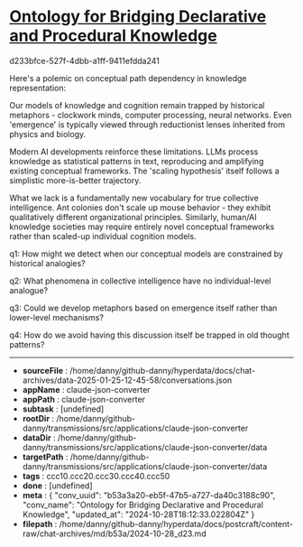 # [Ontology for Bridging Declarative and Procedural Knowledge](https://claude.ai/chat/b53a3a20-eb5f-47b5-a727-da40c3188c90)

d233bfce-527f-4dbb-a1ff-9411efdda241

 Here's a polemic on conceptual path dependency in knowledge representation:

Our models of knowledge and cognition remain trapped by historical metaphors - clockwork minds, computer processing, neural networks. Even 'emergence' is typically viewed through reductionist lenses inherited from physics and biology.

Modern AI developments reinforce these limitations. LLMs process knowledge as statistical patterns in text, reproducing and amplifying existing conceptual frameworks. The 'scaling hypothesis' itself follows a simplistic more-is-better trajectory.

What we lack is a fundamentally new vocabulary for true collective intelligence. Ant colonies don't scale up mouse behavior - they exhibit qualitatively different organizational principles. Similarly, human/AI knowledge societies may require entirely novel conceptual frameworks rather than scaled-up individual cognition models.

q1: How might we detect when our conceptual models are constrained by historical analogies?

q2: What phenomena in collective intelligence have no individual-level analogue?

q3: Could we develop metaphors based on emergence itself rather than lower-level mechanisms?

q4: How do we avoid having this discussion itself be trapped in old thought patterns?

---

* **sourceFile** : /home/danny/github-danny/hyperdata/docs/chat-archives/data-2025-01-25-12-45-58/conversations.json
* **appName** : claude-json-converter
* **appPath** : claude-json-converter
* **subtask** : [undefined]
* **rootDir** : /home/danny/github-danny/transmissions/src/applications/claude-json-converter
* **dataDir** : /home/danny/github-danny/transmissions/src/applications/claude-json-converter/data
* **targetPath** : /home/danny/github-danny/transmissions/src/applications/claude-json-converter/data
* **tags** : ccc10.ccc20.ccc30.ccc40.ccc50
* **done** : [undefined]
* **meta** : {
  "conv_uuid": "b53a3a20-eb5f-47b5-a727-da40c3188c90",
  "conv_name": "Ontology for Bridging Declarative and Procedural Knowledge",
  "updated_at": "2024-10-28T18:12:33.022804Z"
}
* **filepath** : /home/danny/github-danny/hyperdata/docs/postcraft/content-raw/chat-archives/md/b53a/2024-10-28_d23.md